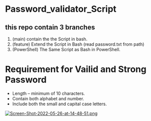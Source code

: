 # Password_validator_Script
## this repo contain 3 branches
 1. (main) contain the the Script in bash.
 2. (feature) Extend the Script in Bash (read password.txt from path)
 3. (PowerShell) The Same Script as Bash in PowerShell.

# Requirement for Vailid and Strong Password

* Length – minimum of 10 characters.
* Contain both alphabet and number.
* Include both the small and capital case letters.

[![Screen-Shot-2022-05-26-at-14-48-51.png](https://i.postimg.cc/vZ36QmxK/Screen-Shot-2022-05-26-at-14-48-51.png)](https://postimg.cc/dhZ06wBR)

